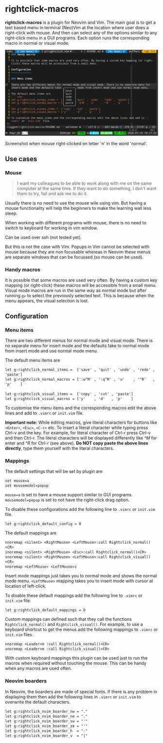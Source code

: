 rightclick-macros
=================

**rightclick-macros** is a plugin for Neovim and Vim. The main goal is to get a text based menu in terminal (Neo)Vim at the location where user does a right-click with mouse. And then can select any of the options similar to any right-click menu in a GUI programs. Each option runs the corresponding macro in normal or visual mode.

![](screenshot.png)

Screenshot when mouse right-clicked on letter 'n' in the word 'normal'.

Use cases
---------
### Mouse

>I want my colleagues to be able to work along with me on the same computer at the same time. If they want to do something, I don't want them to try, fail and ask me to do it.

Usually there is no need to use the mouse wile using vim. But having a mouse functionality will help the beginners to make the learning wall less steep.

When working with different programs with mouse, there is no need to switch to keyboard for working in vim window.

Can be used over ssh (not tested yet).

But this is not the case with Vim. Popups in Vim cannot be selected with mouse because they are non focusable whereas in Neovim these menus are separate windows that can be focussed (so mouse can be used).

### Handy macros

It is possible that some macros are used very often. By having a custom key mapping (or right-click) these macros will be accessible from a small menu. Visual mode macros are run in the same way as normal mode but after running `gv` to select the previously selected text. This is because when the menu appears, the visual selection is lost.

Configuration
-------------

### Menu items

There are two different menus for normal mode and visual mode. There is no separate menu for insert mode and the defaults take to normal mode from insert mode and use normal mode menu.

The default menu items are
``` vim
let g:rightclick_normal_items =  ['save' , 'quit' , 'undo' , 'redo' , 'paste']
let g:rightclick_normal_macros = [':w^M' , ':q^M' , 'u'    , '^R'   , 'p'    ]

let g:rightclick_visual_items =  ['copy' , 'cut' , 'paste']
let g:rightclick_visual_macros = ['y'    , 'd'   , 'p'    ]
```
To customise the menu items and the corresponding macros edit the above lines and add to `.vimrc` or `init.vim` file.

**Important note:** While editing macros, give literal characters for buttons like `<Enter>`, `<Esc>`, `<C-r>` etc. To insert a literal character while typing press Ctrl-v and the key. For example, for literal character of Ctrl-r press Ctrl-v and then Ctrl-r. The literal characters will be displayed differently like *^M* for enter and *^R* for Ctrl-r (see above). **Do NOT copy paste the above lines directly**, type them yourself with the literal characters.


### Mappings

The default settings that will be set by plugin are
``` vim
set mouse=a
set mousemodel=popup
```
`mouse=a` is set to have a mouse support similar to GUI programs. `mousemodel=popup` is set to not have the right-click drag option.

To disable these configurations add the following line to `.vimrc` or `init.vim` file.
``` vim
let g:rightclick_default_config = 0
```


The default mappings are
``` vim
nnoremap <silent> <RightMouse> <LeftMouse>:call Rightclick_normal()<CR>
inoremap <silent> <RightMouse> <Esc>:call Rightclick_normal()<CR>
vnoremap <silent> <RightMouse> <LeftMouse>:call Rightclick_visual()<CR>
nnoremap <LeftMouse> <LeftMouse>i
```
Insert mode mappings just takes you to normal mode and shows the normal mode menu. `<LeftMouse>` mapping takes you to insert mode with cursor at location of left-click.

To disable these default mappings add the following line to `.vimrc` or `init.vim` file.
``` vim
let g:rightclick_default_mappings = 0
```
Custom mappings can defined such that they call the functions `Rightclick_normal()` and `Rightclick_visual()`. For example, to use a keyboard shortcut to get the menus add the following mappings to `.vimrc` or `init.vim` files.
``` vim
nnoremap <Leader>m :call Rightclick_normal()<CR>
vnoremap <Leader>m :call Rightclick_visual()<CR>
```
With custom keyboard mappings this plugin can be used just to run the macros when required without touching the mouse. This can be handy when any macros are used often.

### Neovim boarders

In Neovim, the boarders are made of special fonts. If there is any problem in displaying them then add the following lines in `.vimrc` or `init.vim` to overwrite the default characters.
``` vim
let g:rightclick_nvim_boarder_nw = "."
let g:rightclick_nvim_boarder_ne = "."
let g:rightclick_nvim_boarder_sw = "'"
let g:rightclick_nvim_boarder_se = "'"
let g:rightclick_nvim_boarder_h  = "-"
let g:rightclick_nvim_boarder_v  = "|"
```

